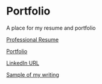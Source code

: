 # Portfolio
A place for my resume and portfolio

<a href="https://docs.google.com/document/d/1KXdsV7j2gH_Q9yVrYsUL2ys0NzFp3SiRXAPvjT1dirE/edit?usp=sharing" target="_blank">Professional Resume</a>

[Portfolio](https://docs.google.com/document/d/1RL8wp8KhEAZh7XnumWnIeEMB4ZIrYFPR6Jwu4qERWNQ/edit?usp=sharing)

[LinkedIn URL](https://www.linkedin.com/in/roshanchittoorrahim/)

[Sample of my writing](https://github.com/roshanchittoor/Portfolio/blob/master/AWS%20Management%20Console%20(Assignment).pdf)

